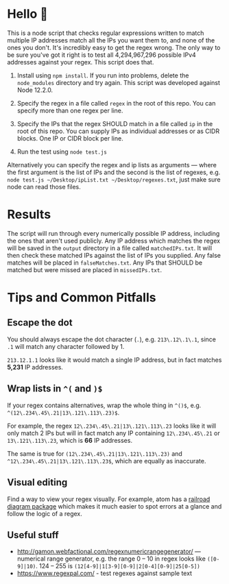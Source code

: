 # Hello 👋

This is a node script that checks regular expressions written to match multiple IP addresses match all the IPs you want them to, and none of the ones you don't. It's incredibly easy to get the regex wrong. The only way to be sure you've got it right is to test all 4,294,967,296 possible IPv4 addresses against your regex. This script does that.

1. Install using `npm install`. If you run into problems, delete the `node_modules` directory and try again. This script was developed against Node 12.2.0.

2. Specify the regex in a file called `regex` in the root of this repo. You can specify more than one regex per line.

3. Specify the IPs that the regex SHOULD match in a file called `ip` in the root of this repo. You can supply IPs as individual addresses or as CIDR blocks. One IP or CIDR block per line.

4. Run the test using `node test.js`

Alternatively you can specify the regex and ip lists as arguments — where the first argument is the list of IPs and the second is the list of regexes, e.g. `node test.js ~/Desktop/ipList.txt ~/Desktop/regexes.txt`, just make sure node can read those files.

# Results

The script will run through every numerically possible IP address, including the ones that aren't used publicly. Any IP address which matches the regex will be saved in the `output` directory in a file called `matchedIPs.txt`. It will then check these matched IPs against the list of IPs you supplied. Any false matches will be placed in `falseMatches.txt`. Any IPs that SHOULD be matched but were missed are placed in `missedIPs.txt`.

# Tips and Common Pitfalls

## Escape the dot

You should always escape the dot character (`.`), e.g. `213\.12\.1\.1`, since `.1` will match any character followed by 1.

`213.12.1.1` looks like it would match a single IP address, but in fact matches **5,231** IP addresses.

## Wrap lists in `^(` and `)$`

If your regex contains alternatives, wrap the whole thing in `^()$`, e.g. `^(12\.234\.45\.21|13\.121\.113\.23)$`.

For example, the regex `12\.234\.45\.21|13\.121\.113\.23` looks like it will only match 2 IPs but will in fact match any IP containing `12\.234\.45\.21` or `13\.121\.113\.23`, which is **66** IP addresses.

The same is true for `(12\.234\.45\.21|13\.121\.113\.23)` and `^12\.234\.45\.21|13\.121\.113\.23$`, which are equally as inaccurate.

## Visual editing

Find a way to view your regex visually. For example, atom has a [railroad diagram package](https://atom.io/packages/regex-railroad-diagram) which makes it much easier to spot errors at a glance and follow the logic of a regex.

## Useful stuff

- <http://gamon.webfactional.com/regexnumericrangegenerator/> — numerical range generator, e.g. the range 0 – 10 in regex looks like `([0-9]|10)`. 124 – 255 is `(12[4-9]|1[3-9][0-9]|2[0-4][0-9]|25[0-5])`
- <https://www.regexpal.com/> - test regexes against sample text
